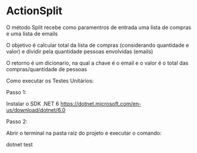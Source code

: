 # ActionSplit

O método Split recebe como paramentros de entrada uma lista de compras e uma lista de emails 


O objetivo é calcular total da lista de compras (considerando quantidade e valor) e dividir pela quantidade pessoas envolvidas (emails)


O retorno é um dicionario, na qual a chave é o email e o valor é o total das compras/quantidade de pessoas

Como executar os Testes Unitários: 

Passo 1:

Instalar o SDK .NET 6 https://dotnet.microsoft.com/en-us/download/dotnet/6.0

Passo 2:

Abrir o terminal na pasta raiz do projeto e executar o comando: 

dotnet test








